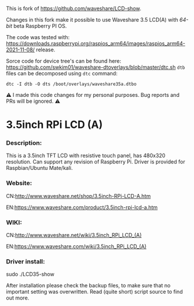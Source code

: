 
This is fork of https://github.com/waveshare/LCD-show.

Changes in this fork make it possible to use Waveshare 3.5 LCD(A)
with _64-bit_ beta Raspberry PI OS.

The code was tested with: https://downloads.raspberrypi.org/raspios_arm64/images/raspios_arm64-2021-11-08/ release.

Sorce code for device tree's can be found here: https://github.com/swkim01/waveshare-dtoverlays/blob/master/dtc.sh
`dtb` files can be decomposed using `dtc` command:
```
dtc -I dtb -O dts /boot/overlays/waveshare35a.dtbo
```

:warning: I made this code changes for my personal purposes. Bug reports and PRs will be ignored. :warning:

# 3.5inch RPi LCD (A)

### Description:

This is a 3.5inch TFT LCD with resistive touch panel, has 480x320 resolution. Can support any revision of Raspberry Pi. Driver is provided for Raspbian/Ubuntu Mate/kali. 

### Website:

CN:http://www.waveshare.net/shop/3.5inch-RPi-LCD-A.htm

EN:https://www.waveshare.com/product/3.5inch-rpi-lcd-a.htm

### WIKI:

CN:http://www.waveshare.net/wiki/3.5inch_RPi_LCD_(A)

EN:https://www.waveshare.com/wiki/3.5inch_RPi_LCD_(A)

### Driver install:

sudo ./LCD35-show

After installation please check the backup files, to make sure that no important setting was overwritten.
Read (quite short) script source to find out more.